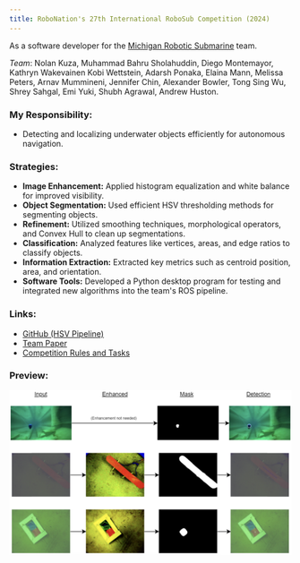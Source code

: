 ```yaml
---
title: RoboNation's 27th International RoboSub Competition (2024)
---
```


As a software developer for the [Michigan Robotic Submarine](https://www.michiganrobosub.com/) team.

*Team*: Nolan Kuza, Muhammad Bahru Sholahuddin, Diego Montemayor, Kathryn Wakevainen
Kobi Wettstein, Adarsh Ponaka, Elaina Mann, Melissa Peters, Arnav Mummineni, Jennifer Chin,
Alexander Bowler, Tong Sing Wu, Shrey Sahgal, Emi Yuki, Shubh Agrawal, Andrew Huston.

### My Responsibility:
- Detecting and localizing underwater objects efficiently for autonomous navigation.

### Strategies:
- **Image Enhancement:** Applied histogram equalization and white balance for improved visibility.
- **Object Segmentation:** Used efficient HSV thresholding methods for segmenting objects.
- **Refinement:** Utilized smoothing techniques, morphological operators, and Convex Hull to clean up segmentations.
- **Classification:** Analyzed features like vertices, areas, and edge ratios to classify objects.
- **Information Extraction:** Extracted key metrics such as centroid position, area, and orientation.
- **Software Tools:** Developed a Python desktop program for testing and integrated new algorithms into the team's ROS pipeline.

### Links:
- [GitHub (HSV Pipeline)](https://github.com/MRoboSub/mrobosub/blob/devel/mrobosub_perception/src/hsv_pipeline.py)
- [Team Paper](https://robonation.org/app/uploads/sites/4/2024/07/RS24_TDR_Univ-of-Michigan.pdf)
- [Competition Rules and Tasks](https://robonation.org/app/uploads/sites/4/2024/07/2024-RoboSub_Team-Handbook_v2.pdf)

### Preview:
![RoboSub Project Image](../assets/img/project_mrobosub.png)
